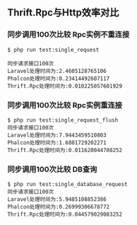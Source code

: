 ## Thrift.Rpc与Http效率对比

### 同步调用100次比较 Rpc实例不重连接
~~~
$ php run test:single_request

同步请求接口100次
Laravel处理时间为:2.4605128765106
Phalcon处理时间为:0.23414492607117
Thrift.Rpc处理时间为:0.010225057601929
~~~

### 同步调用100次比较 Rpc实例重连接
~~~
$ php run test:single_request_flush
同步请求接口100次
Laravel处理时间为:7.9443459510803
Phalcon处理时间为:1.6801729202271
Thrift.Rpc处理时间为:0.011620044708252
~~~

### 同步调用100次比较 DB查询
~~~
$ php run test:single_database_request
同步请求接口100次
Laravel处理时间为:5.9485108852386
Phalcon处理时间为:0.26999306678772
Thrift.Rpc处理时间为:0.044579029083252
~~~